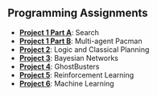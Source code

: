 ## Programming Assignments

- **[Project 1 Part A](https://github.com/billhu0/CS181/tree/main/Programming-Assignments/hw1a-search)**: Search
- **[Project 1 Part B](https://github.com/billhu0/CS181/tree/main/Programming-Assignments/hw1b-multiagent)**: Multi-agent Pacman
- **[Project 2](https://github.com/billhu0/CS181/tree/main/Programming-Assignments/hw2-logic)**: Logic and Classical Planning
- **[Project 3](https://github.com/billhu0/CS181/tree/main/Programming-Assignments/hw3-bayesnets)**: Bayesian Networks
- **[Project 4](https://github.com/billhu0/CS181/tree/main/Programming-Assignments/hw4-tracking)**: GhostBusters
- **[Project 5](https://github.com/billhu0/CS181/tree/main/Programming-Assignments/hw5-reinforcement)**: Reinforcement Learning
- **[Project 6](https://github.com/billhu0/CS181/tree/main/Programming-Assignments/hw6-machinelearning)**: Machine Learning
